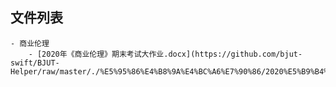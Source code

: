 

## 文件列表

    - 商业伦理
        - [2020年《商业伦理》期末考试大作业.docx](https://github.com/bjut-swift/BJUT-Helper/raw/master/./%E5%95%86%E4%B8%9A%E4%BC%A6%E7%90%86/2020%E5%B9%B4%E3%80%8A%E5%95%86%E4%B8%9A%E4%BC%A6%E7%90%86%E3%80%8B%E6%9C%9F%E6%9C%AB%E8%80%83%E8%AF%95%E5%A4%A7%E4%BD%9C%E4%B8%9A.docx)

